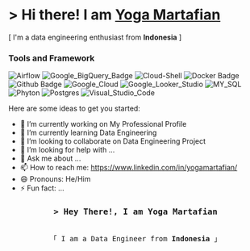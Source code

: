 # > Hi there! I am [Yoga Martafian](https://www.linkedin.com/in/yogamartafian/)
[ I'm a data engineering enthusiast from **Indonesia** ]

### Tools and Framework
![Airflow](https://img.shields.io/badge/Airflow-green?logo=apacheairflow&logoColor=white)
![Google_BigQuery_Badge](https://img.shields.io/badge/BigQuery-white?logo=googlebigquery)
![Cloud-Shell](https://img.shields.io/badge/Cloud-Shell-blue?logo=googlecloud)
![Docker Badge](https://img.shields.io/badge/Docker-2496ED?logo=docker&logoColor=fff&style=flat-square)
![Github Badge](https://img.shields.io/badge/Github-black?logo=github)
![Google_Cloud](https://img.shields.io/badge/Google%20Cloud-4285F4.svg?logo=Google-Cloud&logoColor=white)
![Google_Looker_Studio](https://img.shields.io/badge/Looker-4285F4.svg?logo=Looker&logoColor=white)
![MY_SQL](https://img.shields.io/badge/MySQL-4479A1.svg?logo=MySQL&logoColor=white)
![Phyton](https://img.shields.io/badge/Phyton-white?logo=python)
![Postgres](https://img.shields.io/badge/Postgres-blue?logo=postgresql&logoColor=white)
![Visual_Studio_Code](https://img.shields.io/badge/Visual%20Studio%20Code-007ACC.svg?logo=Visual-Studio-Code&logoColor=white)

Here are some ideas to get you started:

- 🔭 I’m currently working on My Professional Profile
- 🌱 I’m currently learning Data Engineering
- 👯 I’m looking to collaborate on Data Engineering Project
- 🤔 I’m looking for help with ...
- 💬 Ask me about ...
- 📫 How to reach me: https://www.linkedin.com/in/yogamartafian/
- 😄 Pronouns: He/Him
- ⚡ Fun fact: ...


<h3 align="center">
        <samp>&gt; Hey There!, I am Yoga Martafian</samp>
</h3>
<p align="center"> 
  <samp>
    <br>
    「 I am a Data Engineer from <b>Indonesia</b> 」
    <br>
    <br>
  </samp>
</p>
